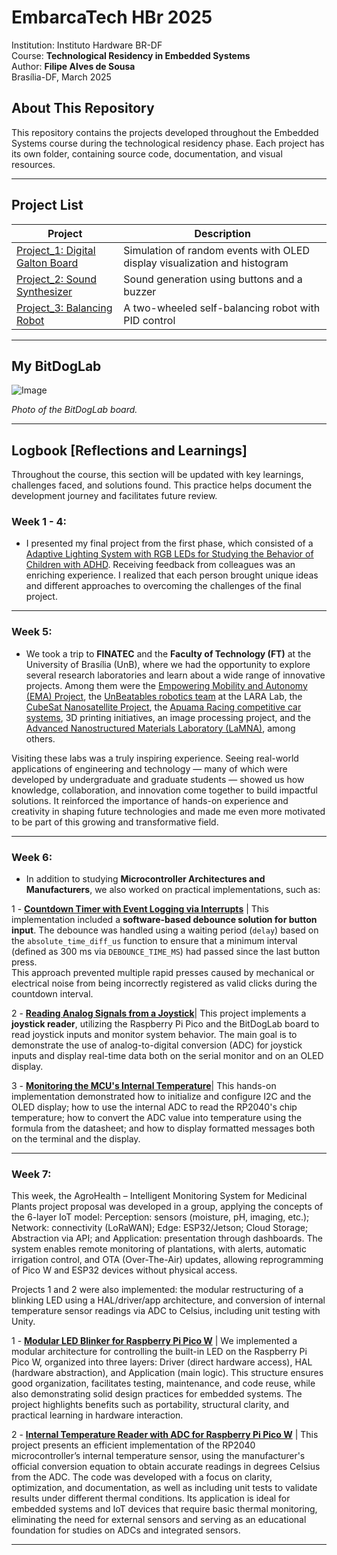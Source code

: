 # **EmbarcaTech HBr 2025**  

 Institution: Instituto Hardware BR-DF  
 Course: **Technological Residency in Embedded Systems**  
 Author: **Filipe Alves de Sousa**  
 Brasília-DF, March 2025  
 
 ## **About This Repository**  
 This repository contains the projects developed throughout the Embedded Systems course during the technological residency phase. Each project has its own folder, containing source code, documentation, and visual resources.  
 
 ---  
 
 ## **Project List**  
 
 | Project | Description |  
 |---------|------------|  
 | [Project_1: Digital Galton Board](./projects/digital_galton_board/) | Simulation of random events with OLED display visualization and histogram |  
 | [Project_2: Sound Synthesizer](./projects/sound_synthesizer/) | Sound generation using buttons and a buzzer |  
 | [Project_3: Balancing Robot](./projects/balancing_robot/) | A two-wheeled self-balancing robot with PID control |  
 
 ---  
 
 ## **My BitDogLab**  
 
 ![Image](https://github.com/user-attachments/assets/714fca2b-53e3-47e3-8410-cef01dea8342)  
 
 _Photo of the BitDogLab board._  
 
 ---  
 
 ## **Logbook [Reflections and Learnings]**  
 
 Throughout the course, this section will be updated with key learnings, challenges faced, and solutions found. This practice helps document the development journey and facilitates future review.  
 
 ### **Week 1 - 4:**  
 - I presented my final project from the first phase, which consisted of a [Adaptive Lighting System with RGB LEDs for Studying the Behavior of Children with ADHD](https://github.com/filipe19/Embarcatech-BitDogLab-RaspberryPi). Receiving feedback from colleagues was an enriching experience. I realized that each person brought unique ideas and different approaches to overcoming the challenges of the final project.  
 
 ---
 
 ### **Week 5:**  
 - We took a trip to **FINATEC** and the **Faculty of Technology (FT)** at the University of Brasília (UnB), where we had the opportunity to explore several research laboratories and learn about a wide range of innovative projects. Among them were the [Empowering Mobility and Autonomy (EMA) Project](https://www.ene.unb.br/antonio/ema/pt/index.html), the [UnBeatables robotics team](https://noticias.unb.br/publicacoes/112-extensao-e-comunidade/90-equipe-de-robotica-da-unb-e-bicampea-de-competicao-internacional) at the LARA Lab, the [CubeSat Nanosatellite Project](https://noticias.unb.br/117-pesquisa/5614-nanossatelite-desenvolvido-na-unb-esta-em-orbita), the [Apuama Racing competitive car systems](http://ft.unb.br/index.php?option=com_content&view=article&id=13&Itemid=123), 3D printing initiatives, an image processing project, and the [Advanced Nanostructured Materials Laboratory (LaMNA)](http://www.ppgcima.unb.br/organizacao/infra-lab), among others.
 
 Visiting these labs was a truly inspiring experience. Seeing real-world applications of engineering and technology — many of which were developed by undergraduate and graduate students — showed us how knowledge, collaboration, and innovation come together to build impactful solutions. It reinforced the importance of hands-on experience and creativity in shaping future technologies and made me even more motivated to be part of this growing and transformative field.
 
 ---
 
 ### **Week 6:**  
 - In addition to studying **Microcontroller Architectures and Manufacturers**, we also worked on practical implementations, such as:
 
 1 - [**Countdown Timer with Event Logging via Interrupts**](https://github.com/filipe19/filipe_alves_embarcatech_HBr_2025/tree/main/projects/week_6/decrementing_count) | This implementation included a **software-based debounce solution for button input**. The debounce was handled using a waiting period (`delay`) based on the `absolute_time_diff_us` function to ensure that a minimum interval (defined as 300 ms via `DEBOUNCE_TIME_MS`) had passed since the last button press.  
 This approach prevented multiple rapid presses caused by mechanical or electrical noise from being incorrectly registered as valid clicks during the countdown interval.
 
 2 - [**Reading Analog Signals from a Joystick**](https://github.com/filipe19/filipe_alves_embarcatech_HBr_2025/tree/main/projects/week_6/Joystick_test)| This project implements a **joystick reader**, utilizing the Raspberry Pi Pico and the BitDogLab board to read joystick inputs and monitor system behavior. The main goal is to demonstrate the use of analog-to-digital conversion (ADC) for joystick inputs and display real-time data both on the serial monitor and on an OLED display.
 
 3 - [**Monitoring the MCU's Internal Temperature**](https://github.com/filipe19/filipe_alves_embarcatech_HBr_2025/tree/main/projects/week_6/internal_temperature)| This hands-on implementation demonstrated how to initialize and configure I2C and the OLED display; how to use the internal ADC to read the RP2040's chip temperature; how to convert the ADC value into temperature using the formula from the datasheet; and how to display formatted messages both on the terminal and the display.
 
 ---
 
 
 ### **Week 7:**  

This week, the AgroHealth – Intelligent Monitoring System for Medicinal Plants project proposal was developed in a group, applying the concepts of the 6-layer IoT model:
Perception: sensors (moisture, pH, imaging, etc.); Network: connectivity (LoRaWAN); Edge: ESP32/Jetson; Cloud Storage; Abstraction via API; and Application: presentation through dashboards.
The system enables remote monitoring of plantations, with alerts, automatic irrigation control, and OTA (Over-The-Air) updates, allowing reprogramming of Pico W and ESP32 devices without physical access.

Projects 1 and 2 were also implemented: the modular restructuring of a blinking LED using a HAL/driver/app architecture, and conversion of internal temperature sensor readings via ADC to Celsius, including unit testing with Unity.

 1 - [**Modular LED Blinker for Raspberry Pi Pico W**](https://github.com/filipe19/filipe_alves_embarcatech_HBr_2025/tree/main/projects/week_7/struct_blink) | We implemented a modular architecture for controlling the built-in LED on the Raspberry Pi Pico W, organized into three layers: Driver (direct hardware access), HAL (hardware abstraction), and Application (main logic). This structure ensures good organization, facilitates testing, maintenance, and code reuse, while also demonstrating solid design practices for embedded systems. The project highlights benefits such as portability, structural clarity, and practical learning in hardware interaction.

 2 - [**Internal Temperature Reader with ADC for Raspberry Pi Pico W**](https://github.com/filipe19/filipe_alves_embarcatech_HBr_2025/tree/main/projects/week_7/unity_test_adc_temperature) | This project presents an efficient implementation of the RP2040 microcontroller’s internal temperature sensor, using the manufacturer's official conversion equation to obtain accurate readings in degrees Celsius from the ADC. The code was developed with a focus on clarity, optimization, and documentation, as well as including unit tests to validate results under different thermal conditions. Its application is ideal for embedded systems and IoT devices that require basic thermal monitoring, eliminating the need for external sensors and serving as an educational foundation for studies on ADCs and integrated sensors.

 ---  
 